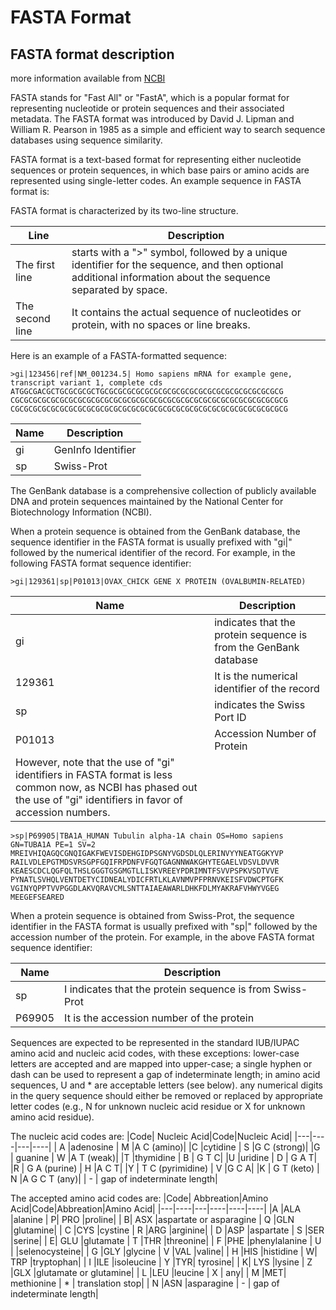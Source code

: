 # FASTA Format

## FASTA format description 
more information available from [NCBI](https://blast.ncbi.nlm.nih.gov/doc/blast-topics/)

FASTA stands for "Fast All" or "FastA", which is a popular format for representing nucleotide or protein sequences and their associated metadata. The FASTA format was introduced by David J. Lipman and William R. Pearson in 1985 as a simple and efficient way to search sequence databases using sequence similarity.

FASTA format is a text-based format for representing either nucleotide sequences or protein sequences, in which base pairs or amino acids are represented using single-letter codes. 
An example sequence in FASTA format is:

FASTA format is characterized by its two-line structure. 

|Line|Description|
|-----|------|
|The first line |starts with a ">" symbol, followed by a unique identifier for the sequence, and then optional additional information about the sequence separated by space. |
|The second line |It contains the actual sequence of nucleotides or protein, with no spaces or line breaks.|

Here is an example of a FASTA-formatted sequence:
```
>gi|123456|ref|NM_001234.5| Homo sapiens mRNA for example gene, transcript variant 1, complete cds
ATGGCGACGCTGCGCGCGCTGCGCGCGCGCGCGCGCGCGCGCGCGCGCGCGCGCGCGCGCG
CGCGCGCGCGCGCGCGCGCGCGCGCGCGCGCGCGCGCGCGCGCGCGCGCGCGCGCGCGCGCG
CGCGCGCGCGCGCGCGCGCGCGCGCGCGCGCGCGCGCGCGCGCGCGCGCGCGCGCGCGCGCG

```
|Name|Description|
|---|----|
|gi| GenInfo Identifier|It is a unique numerical identifier assigned to a nucleotide or protein sequence record in the GenBank database. |
|sp| Swiss-Prot|It is a high-quality, manually annotated protein sequence database maintained by the Swiss Institute of Bioinformatics (SIB). |

The GenBank database is a comprehensive collection of publicly available DNA and protein sequences maintained by the National Center for Biotechnology Information (NCBI).

When a protein sequence is obtained from the GenBank database, the sequence identifier in the FASTA format is usually prefixed with "gi|" followed by the numerical identifier of the record. For example, in the following FASTA format sequence identifier:

```
>gi|129361|sp|P01013|OVAX_CHICK GENE X PROTEIN (OVALBUMIN-RELATED)
```

|Name|Description|
|---|----|
|gi| indicates that the protein sequence is from the GenBank database|
|129361| It is the numerical identifier of the record|
|sp| indicates the Swiss Port ID|
|P01013|Accession Number of Protein| 
|However, note that the use of "gi" identifiers in FASTA format is less common now, as NCBI has phased out the use of "gi" identifiers in favor of accession numbers.|

```
>sp|P69905|TBA1A_HUMAN Tubulin alpha-1A chain OS=Homo sapiens GN=TUBA1A PE=1 SV=2
MREIVHIQAGQCGNQIGAKFWEVISDEHGIDPSGNYVGDSDLQLERINVYYNEATGGKYVP
RAILVDLEPGTMDSVRSGPFGQIFRPDNFVFGQTGAGNNWAKGHYTEGAELVDSVLDVVR
KEAESCDCLQGFQLTHSLGGGTGSGMGTLLISKVREEYPDRIMNTFSVVPSPKVSDTVVE
PYNATLSVHQLVENTDETYCIDNEALYDICFRTLKLAVNMVPFPRNVKEISFVDWCPTGFK
VGINYQPPTVVPGGDLAKVQRAVCMLSNTTAIAEAWARLDHKFDLMYAKRAFVHWYVGEG
MEEGEFSEARED
```

When a protein sequence is obtained from Swiss-Prot, the sequence identifier in the FASTA format is usually prefixed with "sp|" followed by the accession number of the protein. For example, in the above FASTA format sequence identifier:

|Name|Description|
|---|----|
|sp|I indicates that the protein sequence is from Swiss-Prot|
|P69905| It is the accession number of the protein| 

Sequences are expected to be represented in the standard IUB/IUPAC amino acid and nucleic acid codes, with these exceptions:
lower-case letters are accepted and are mapped into upper-case;
a single hyphen or dash can be used to represent a gap of indeterminate length;
in amino acid sequences, U and * are acceptable letters (see below).
any numerical digits in the query sequence should either be removed or replaced by appropriate letter codes (e.g., N for unknown nucleic acid residue or X for unknown amino acid residue).

The nucleic acid codes are:
|Code| Nucleic Acid|Code|Nucleic Acid|
|---|----|---|----|
| A  |adenosine |          M  |A C (amino)|
|C  |cytidine    |        S  |G C (strong)|
|G | guanine   |          W  |A T (weak)|
|T  |thymidine  |         B | G T C|
|U  |uridine    |         D | G A T|
|R | G A (purine)  |      H  |A C T|
|Y | T C (pyrimidine) |   V  |G C A|
|K | G T (keto)  |        N  |A G C T (any)|
| - | gap of indeterminate length|
                                  
                                  
The accepted amino acid codes are:
|Code| Abbreation|Amino Acid|Code|Abbreation|Amino Acid|
|---|----|---|----|----|----|
 |A |ALA |alanine |   P| PRO |proline|
   | B| ASX |aspartate or asparagine |       Q |GLN |glutamine|
   | C |CYS |cystine    |                    R |ARG |arginine|
   | D |ASP |aspartate  |                    S |SER |serine|
  |  E| GLU |glutamate  |                    T |THR |threonine|
  |  F |PHE |phenylalanine |                 U  |   |selenocysteine|
  |  G |GLY |glycine   |                     V |VAL |valine|
  |  H |HIS |histidine  |                    W| TRP |tryptophan|
  |  I |ILE |isoleucine |                    Y |TYR| tyrosine|
  |  K| LYS |lysine   |                      Z |GLX |glutamate or glutamine|
 |   L |LEU |leucine   |                     X  |   any|
 |   M |MET| methionine |                    *  |   translation stop|
  |  N |ASN |asparagine   |                  -   |  gap of indeterminate length|
